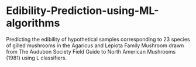 # Edibility-Prediction-using-ML-algorithms
Predicting the edibility of hypothetical samples corresponding to 23 species of gilled mushrooms in the Agaricus and Lepiota Family Mushroom drawn from The Audubon Society Field Guide to North American Mushrooms (1981) using L classifiers.
